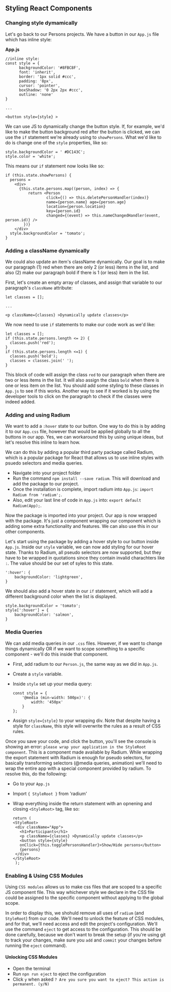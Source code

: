 ## Styling React Components

### Changing style dymamically
Let's go back to our Persons projects. We have a button in our `App.js` file which has inline style: 

**App.js**

```
//inline style:
const style = {
      backgroundColor: '#8FBC8F',
      font: 'inherit',
      border: '1px solid #ccc',
      padding: '8px',
      cursor: 'pointer',
      boxShadow: '0 2px 2px #ccc',
      outline: 'none'
}

... 

<button style={style} >
```

We can use JS to dynamically change the button style. If, for example, we'd like to make the button background red after the button is clicked, we can use the `if` statement we're already using to `showPersons`. What we'd like to do is change one of the `style` properties, like so: 

```
style.backgroundColor = ' #DC143C';
style.color = 'white';
```

This means our `if` statement now looks like so: 

```
if (this.state.showPersons) {
  persons = 
    <div>
      {this.state.persons.map((person, index) => {
          return <Person 
                  click={() => this.deletePersonHandler(index)} 
                  name={person.name} age={person.age} 
                  location={person.location}
                  key={person.id} 
                  changed={(event) => this.nameChangedHandler(event, person.id)} />
        })}
    </div>
  style.backgroundColor = 'tomato';
}
```

### Adding a className dynamically

We could also update an item's className dynamically. Our goal is to make our paragraph (1) red when there are only 2 (or less) items in the list, and also (2) make our paragraph bold if there is 1 (or less) item in the list. 

First, let's create an empty array of classes, and assign that variable to our paragraph's `className` attribute: 

```
let classes = [];

...

<p className={classes} >Dynamically update classes</p>
```

We now need to use `if` statements to make our code work as we'd like: 

```
let classes = [];
if (this.state.persons.length <= 2) {
  classes.push('red');
}
if (this.state.persons.length <=1) {
  classes.push('bold');
  classes = classes.join(' ');
} 
```

This block of code will assign the class `red` to our paragraph when there are two or less items in the list. It will also assign the class `bold` when there is one or less item on the list. You should add some styling to these classes in `App.js` to see if this works. Another way to see if it worked is by using the developer tools to click on the paragraph to check if the classes were indeed added. 


### Adding and using Radium

We want to add a `:hover` state to our button. One way to do this is by adding it to our `App.css` file, however that would be applied globally to all the buttons in our app. Yes, we can workaround this by using unique ideas, but let's resolve this inline to learn how.

We can do this by adding a popular third party package called Radium, which is a popular package for React that allows us to use  inline styles with psuedo selectors and media queries. 

- Navigate into your project folder 
- Run the command `npm install --save radium`. This will download and add the package to our project.
- Once the installation is complete, import radium into `App.js`: `import Radium from 'radium';`.
- Also, edit your last line of code in `App.js` into: `export default Radium(App);`.  

Now the package is imported into your project. Our app is now wrapped with the package. It's just a component wrapping our component which is adding some extra functionality and features. We can also use this in our other components. 

Let's start using the package by adding a hover style to our button inside `App.js`. Inside our `style` variable, we can now add styling for our hover state. Thanks to Radium, all pseudo selectors are now supported, but they have to be wrapped in quotations since they contain invalid charachters like `:`. The value should be our set of syles to this state. 

```
':hover': {
	backgroundColor: 'lightgreen',
}
```

We should also add a hover state in our `if` statement, which will add a different background color when the list is displayed.  

```
style.backgroundColor = 'tomato';
style[':hover'] = {
	backgroundColor: 'salmon',
}
```

### Media Queries 

We can add media queries in our `.css` files. However, if we want to change things dynamically OR if we want to scope something to a specific component - we'll do this inside that component. 

- First, add radium to our `Person.js`, the same way as we did in `App.js`.
- Create a `style` variable. 
- Inside `style` set up your media query: 

	```
	const style = {
		'@media (min-width: 500px)': {
			width: '450px'
		}
	};
	```
- Assign `style={style}` to your wrapping div. Note that despite having a style for `className`, this style will overwrite the rules as a result of CSS rules. 
	
Once you save your code, and click the button, you'll see the console is showing an error: `please wrap your application in the StyleRoot component`. This is a component made available by Radium. While wrapping the export statement with Radium is enough for pseudo selectors, for basically transforming selectors (@media queries, animation) we'll need to wrap the entire app with a special component provided by radium. To resolve this, do the following: 

- Go to your `App.js`
- Import `{ StyleRoot }` from 'radium'
- Wrap everything inside the return statement with an opnening and closing `<StyleRoot>` tag, like so: 

	```
   return (
    <StyleRoot>
     <div className="App">
       <h1>Participants</h1>
       <p className={classes} >Dynamically update classes</p>
       <button style={style}
       onClick={this.togglePersonsHandler}>Show/Hide persons</button>
       {persons}
     </div>
    </StyleRoot>
	 );
	```

### Enabling & Using CSS Modules

Using `CSS modules` allows us to make css files that are scoped to a specific JS component file. This way whichever style we declare in the CSS file could be assigned to the specific component without applying to the global scope. 

In order to display this, we shohuld remove all uses of `radium` (and `StyleRoot`) from our code. We'll need to unlock the feature of CSS modules, and for that, we'll need access and edit the project's configuration. We'll use the command `eject` to get access to the configuration. This should be done carefully, because we don't want to break the setup (if you're using git to track your changes, make sure you `add` and `commit` your changes before running the `eject` command).

#### Unlocking CSS Modules

- Open the terminal 
- Run `npn run eject` to eject the configuration
- Click `y` when asked `? Are you sure you want to eject? This action is permanent. (y/N)` 


















